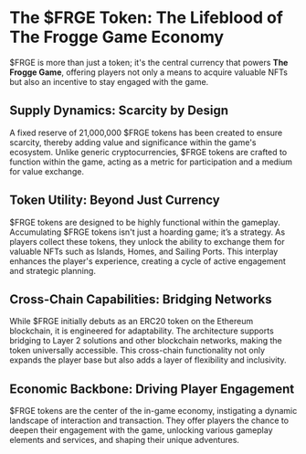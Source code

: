 # The $FRGE Token: The Lifeblood of The Frogge Game Economy

$FRGE is more than just a token; it's the central currency that powers **The Frogge Game**, offering players not only a means to acquire valuable NFTs but also an incentive to stay engaged with the game.

## Supply Dynamics: Scarcity by Design
A fixed reserve of 21,000,000 $FRGE tokens has been created to ensure scarcity, thereby adding value and significance within the game's ecosystem. Unlike generic cryptocurrencies, $FRGE tokens are  crafted to function within the game, acting as a metric for participation and a medium for value exchange.

## Token Utility: Beyond Just Currency
$FRGE tokens are designed to be highly functional within the gameplay. Accumulating $FRGE tokens isn't just a hoarding game; it’s a strategy. As players collect these tokens, they unlock the ability to exchange them for valuable NFTs such as Islands, Homes, and Sailing Ports. This interplay enhances the player's experience, creating a cycle of active engagement and strategic planning.

## Cross-Chain Capabilities: Bridging Networks
While $FRGE initially debuts as an ERC20 token on the Ethereum blockchain, it is engineered for adaptability. The architecture supports bridging to Layer 2 solutions and other blockchain networks, making the token universally accessible. This cross-chain functionality not only expands the player base but also adds a layer of flexibility and inclusivity.

## Economic Backbone: Driving Player Engagement
$FRGE tokens are the center of the in-game economy, instigating a dynamic landscape of interaction and transaction. They offer players the chance to deepen their engagement with the game, unlocking various gameplay elements and services, and shaping their unique adventures.


